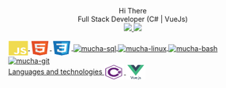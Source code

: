 <div align="center">
 Hi There 
</div>

<div align="center">
Full Stack Developer (C# | VueJs)
 </div>
 
<div align="center">
<a href="https://github.com/JhonathanLemos">
<img height="180em" src="https://github-readme-stats.vercel.app/api/top-langs/?username=JhonathanLemos&layout=compact&langs_count=7&theme=dracula"/>
<img height="180em" src="https://github-readme-stats.vercel.app/api?username=JhonathanLemos&show_icons=true&theme=dracula&include_all_commits=true&count_private=true"/>
</div>
 
 
  <div style="display: inline_block"><br>
  <img align="center" alt="mucha-js" height="30" width="40" src="https://raw.githubusercontent.com/devicons/devicon/master/icons/javascript/javascript-plain.svg">
  <img align="center" alt="mucha-html" height="30" width="40" src="https://raw.githubusercontent.com/devicons/devicon/master/icons/html5/html5-original.svg">
  <img align="center" alt="mucha-css" height="30" width="40" src="https://raw.githubusercontent.com/devicons/devicon/master/icons/css3/css3-original.svg">    
  <img align="center" alt="mucha-sql" height="30" width="40" src="https://cdn.jsdelivr.net/gh/devicons/devicon/icons/postgresql/postgresql-original.svg"/>
  <img align="center" alt="mucha-linux" height="30" width="40" src="https://cdn.jsdelivr.net/gh/devicons/devicon/icons/linux/linux-original.svg" />
  <img align="center" alt="mucha-bash" height="30" width="40" src="https://cdn.jsdelivr.net/gh/devicons/devicon/icons/bash/bash-original.svg" />
  <img  align="center" alt="mucha-git" height="30" width="40" src="https://cdn.jsdelivr.net/gh/devicons/devicon/icons/git/git-original.svg" />
  </div>
 
 <div>
  Languages and technologies
  
  <img align="center" alt="" height="30" width="40" src="https://github.com/devicons/devicon/blob/master/icons/csharp/csharp-line.svg">
    <img align="center" alt="" height="30" width="40" src="https://github.com/devicons/devicon/blob/master/icons/vuejs/vuejs-original-wordmark.svg">
<div>
  

 


